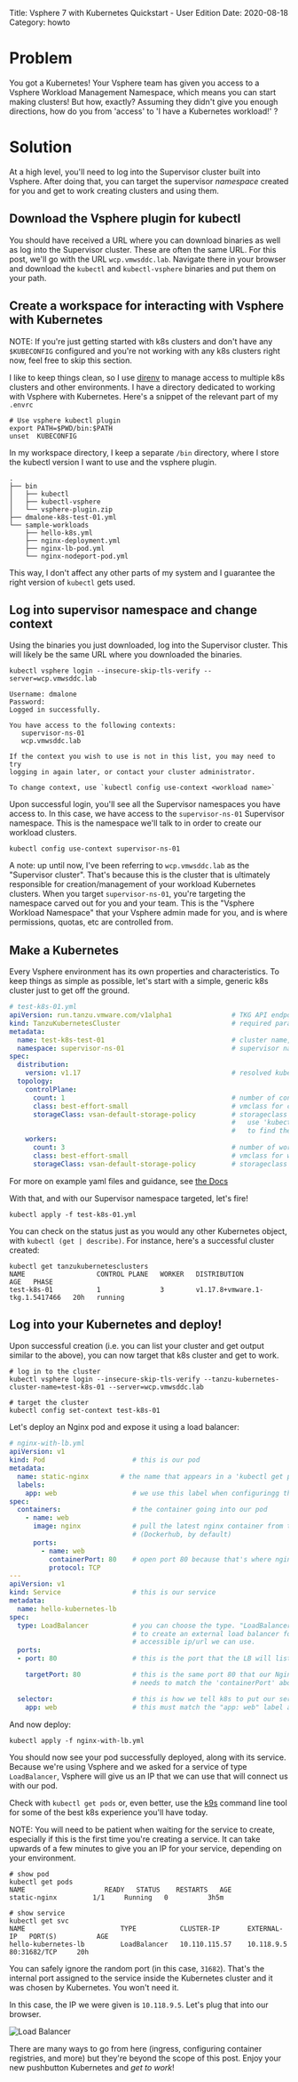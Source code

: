 Title: Vsphere 7 with Kubernetes Quickstart - User Edition
Date: 2020-08-18
Category: howto


# Problem

You got a Kubernetes! Your Vsphere team has given you access to a Vsphere Workload Management Namespace, which means you can start making clusters! But how, exactly? Assuming they didn't give you enough directions, how do you from 'access' to 'I have a Kubernetes workload!' ?


# Solution

At a high level, you'll need to log into the Supervisor cluster built into Vsphere. After doing that, you can target the supervisor _namespace_ created for you and get to work creating clusters and using them.

## Download the Vsphere plugin for kubectl

You should have received a URL where you can download binaries as well as log into the Supervisor cluster. These are often the same URL. For this post, we'll go with the URL `wcp.vmwsddc.lab`. Navigate there in your browser and download the `kubectl` and `kubectl-vsphere` binaries and put them on your path.

## Create a workspace for interacting with Vsphere with Kubernetes

NOTE: If you're just getting started with k8s clusters and don't have any `$KUBECONFIG` configured and you're not working with any k8s clusters right now, feel free to skip this section.

I like to keep things clean, so I use [direnv](https://direnv.net/) to manage access to multiple k8s clusters and other environments. I have a directory dedicated to working with Vsphere with Kubernetes. Here's a snippet of the relevant part of my `.envrc`
```
# Use vsphere kubectl plugin
export PATH=$PWD/bin:$PATH
unset  KUBECONFIG
```

In my workspace directory, I keep a separate `/bin` directory, where I store the kubectl version I want to use and the vsphere plugin.
```
.
├── bin
│   ├── kubectl
│   ├── kubectl-vsphere
│   └── vsphere-plugin.zip
├── dmalone-k8s-test-01.yml
└── sample-workloads
    ├── hello-k8s.yml
    ├── nginx-deployment.yml
    ├── nginx-lb-pod.yml
    └── nginx-nodeport-pod.yml
```

This way, I don't affect any other parts of my system and I guarantee the right version of `kubectl` gets used.

## Log into supervisor namespace and change context

Using the binaries you just downloaded, log into the Supervisor cluster. This will likely be the same URL where you downloaded the binaries.

```
kubectl vsphere login --insecure-skip-tls-verify --server=wcp.vmwsddc.lab

Username: dmalone
Password: 
Logged in successfully.

You have access to the following contexts:
   supervisor-ns-01
   wcp.vmwsddc.lab

If the context you wish to use is not in this list, you may need to try
logging in again later, or contact your cluster administrator.

To change context, use `kubectl config use-context <workload name>`
```

Upon successful login, you'll see all the Supervisor namespaces you have access to. In this case, we have access to the `supervisor-ns-01` Supervisor namespace. This is the namespace we'll talk to in order to create our workload clusters.

```
kubectl config use-context supervisor-ns-01
```

A note: up until now, I've been referring to `wcp.vmwsddc.lab` as the "Supervisor cluster". That's because this is the cluster that is ultimately responsible for creation/management of your workload Kubernetes clusters. When you target `supervisor-ns-01`, you're targeting the namespace carved out for you and your team. This is the "Vsphere Workload Namespace" that your Vsphere admin made for you, and is where permissions, quotas, etc are controlled from.

## Make a Kubernetes

Every Vsphere environment has its own properties and characteristics. To keep things as simple as possible, let's start with a simple, generic k8s cluster just to get off the ground.

```yaml
# test-k8s-01.yml
apiVersion: run.tanzu.vmware.com/v1alpha1               # TKG API endpoint
kind: TanzuKubernetesCluster                            # required parameter
metadata:
  name: test-k8s-test-01                                # cluster name, user defined 
  namespace: supervisor-ns-01                           # supervisor namespace
spec:
  distribution:
    version: v1.17                                      # resolved kubernetes version
  topology:
    controlPlane:
      count: 1                                          # number of control plane nodes
      class: best-effort-small                          # vmclass for control plane nodes
      storageClass: vsan-default-storage-policy         # storageclass for control plane
                                                        #   use 'kubectl describe namespace SUPERVISOR-NAMESPACE'
                                                        #   to find the storageClasses available to you
    workers:
      count: 3                                          # number of worker nodes
      class: best-effort-small                          # vmclass for worker nodes
      storageClass: vsan-default-storage-policy         # storageclass for worker nodes
```

For more on example yaml files and guidance, see [the Docs](https://docs.vmware.com/en/VMware-vSphere/7.0/vsphere-esxi-vcenter-server-70-vsphere-with-kubernetes-guide.pdf#unique_15)

With that, and with our Supervisor namespace targeted, let's fire!

```
kubectl apply -f test-k8s-01.yml
```

You can check on the status just as you would any other Kubernetes object, with `kubectl (get | describe)`. For instance, here's a successful cluster created:
```
kubectl get tanzukubernetesclusters
NAME                  CONTROL PLANE   WORKER   DISTRIBUTION                     AGE   PHASE
test-k8s-01           1               3        v1.17.8+vmware.1-tkg.1.5417466   20h   running
```

## Log into your Kubernetes and deploy!

Upon successful creation (i.e. you can list your cluster and get output similar to the above), you can now target that k8s cluster and get to work.

```
# log in to the cluster
kubectl vsphere login --insecure-skip-tls-verify --tanzu-kubernetes-cluster-name=test-k8s-01 --server=wcp.vmwsddc.lab

# target the cluster
kubectl config set-context test-k8s-01
```

Let's deploy an Nginx pod and expose it using a load balancer:
```yaml
# nginx-with-lb.yml
apiVersion: v1
kind: Pod                      # this is our pod
metadata:
  name: static-nginx        # the name that appears in a 'kubectl get pods'
  labels:
    app: web                   # we use this label when configuringg the LB below
spec:
  containers:                  # the container going into our pod
    - name: web
      image: nginx             # pull the latest nginx container from the default registry
                               # (Dockerhub, by default)
      ports:
        - name: web
          containerPort: 80    # open port 80 because that's where nginx will listen
          protocol: TCP
---
apiVersion: v1
kind: Service                  # this is our service
metadata:
  name: hello-kubernetes-lb
spec:
  type: LoadBalancer           # you can choose the type. "LoadBalancer" will trigger k8s
                               # to create an external load balancer for us, giving us an
                               # accessible ip/url we can use.
  ports:
  - port: 80                   # this is the port that the LB will listen on

    targetPort: 80             # this is the same port 80 that our Nginx pod is listening on. This
                               # needs to match the 'containerPort' above.

  selector:                    # this is how we tell k8s to put our service in front of our Nginx pod.
    app: web                   # this must match the "app: web" label above
```

And now deploy:

```
kubectl apply -f nginx-with-lb.yml
```

You should now see your pod successfully deployed, along with its service. Because we're using Vsphere and we asked for a service of type `LoadBalancer`, Vsphere will give us an IP that we can use that will connect us with our pod.

Check with `kubectl get pods` or, even better, use the [k9s](https://k9scli.io/) command line tool for some of the best k8s experience you'll have today.

NOTE: You will need to be patient when waiting for the service to create, especially if this is the first time you're creating a service. It can take upwards of a few minutes to give you an IP for your service, depending on your environment.

```
# show pod
kubectl get pods
NAME                    READY   STATUS    RESTARTS   AGE
static-nginx         1/1     Running   0          3h5m

# show service
kubectl get svc
NAME                        TYPE           CLUSTER-IP       EXTERNAL-IP   PORT(S)          AGE
hello-kubernetes-lb         LoadBalancer   10.110.115.57    10.118.9.5    80:31682/TCP     20h
```

You can safely ignore the random port (in this case, `31682`). That's the internal port assigned to the service inside the Kubernetes cluster and it was chosen by Kubernetes. You won't need it.

In this case, the IP we were given is `10.118.9.5`. Let's plug that into our browser.

![Load Balancer]({filename}images/vsphere-nginx-lb.png)

There are many ways to go from here (ingress, configuring container registries, and more) but they're beyond the scope of this post. Enjoy your new pushbutton Kubernetes and _get to work_!

